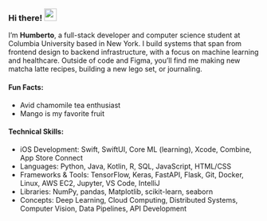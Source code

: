 ### Hi there! <img src="https://emojis.slackmojis.com/emojis/images/1536351075/4594/blob-wave.gif" width="25"/>

I’m **Humberto**, a full-stack developer and computer science student at Columbia University based in New York. I build systems that span from frontend design to backend infrastructure, with a focus on machine learning and healthcare. Outside of code and Figma, you’ll find me making new matcha latte recipes, building a new lego set, or journaling. 

#### Fun Facts:

* Avid chamomile tea enthusiast
* Mango is my favorite fruit

#### Technical Skills:
* iOS Development: Swift, SwiftUI, Core ML (learning), Xcode, Combine, App Store Connect
* Languages: Python, Java, Kotlin, R, SQL, JavaScript, HTML/CSS
* Frameworks & Tools: TensorFlow, Keras, FastAPI, Flask, Git, Docker, Linux, AWS EC2, Jupyter, VS Code, IntelliJ
* Libraries: NumPy, pandas, Matplotlib, scikit-learn, seaborn
* Concepts: Deep Learning, Cloud Computing, Distributed Systems, Computer Vision, Data Pipelines, API Development
